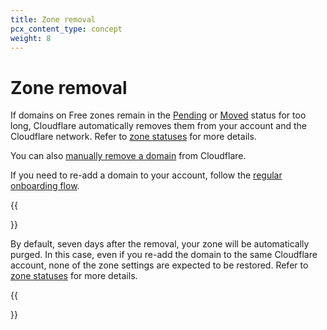 ```yaml
---
title: Zone removal
pcx_content_type: concept
weight: 8
---
```


# Zone removal

If domains on Free zones remain in the [Pending](/dns/zone-setups/reference/domain-status/#pending) or [Moved](/dns/zone-setups/reference/domain-status/#moved) status for too long, Cloudflare automatically removes them from your account and the Cloudflare network. Refer to [zone statuses](/dns/zone-setups/reference/domain-status/) for more details.

You can also [manually remove a domain](/fundamentals/setup/manage-domains/remove-domain/) from Cloudflare.

If you need to re-add a domain to your account, follow the [regular onboarding flow](/fundamentals/setup/account-setup/add-site/).

{{<Aside type="warning" header="Purged zones">}}

By default, seven days after the removal, your zone will be automatically purged. In this case, even if you re-add the domain to the same Cloudflare account, none of the zone settings are expected to be restored. Refer to [zone statuses](/dns/zone-setups/reference/domain-status/) for more details.

{{</Aside>}}